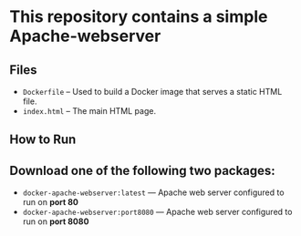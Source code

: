 # This repository contains a simple Apache-webserver

## Files

- `Dockerfile` – Used to build a Docker image that serves a static HTML file.
- `index.html` – The main HTML page.

## How to Run

## Download one of the following two packages:
- `docker-apache-webserver:latest` — Apache web server configured to run on **port 80**
- `docker-apache-webserver:port8080` — Apache web server configured to run on **port 8080**
